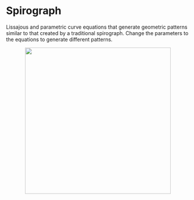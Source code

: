 Spirograph
==========

Lissajous and parametric curve equations that generate geometric patterns similar to that created by a traditional spirograph.
Change the parameters to the equations to generate different patterns.

<p align="center">
  <img src="images/screenShot.png" width="400px"/>
</p>

